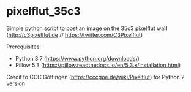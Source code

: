 # pixelflut_35c3
Simple python script to post an image on the 35c3 pixelflut wall (http://c3pixelflut.de // https://twitter.com/C3Pixelflut)

Prerequisites:
- Python 3.7 (https://www.python.org/downloads/)
- Pillow 5.3 (https://pillow.readthedocs.io/en/5.3.x/installation.html)

Credit to CCC Göttingen (https://cccgoe.de/wiki/Pixelflut) for Python 2 version
